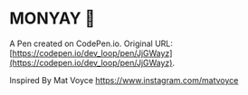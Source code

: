 # MONYAY  🙌 

A Pen created on CodePen.io. Original URL: [https://codepen.io/dev_loop/pen/JjGWayz](https://codepen.io/dev_loop/pen/JjGWayz).

Inspired By Mat Voyce
https://www.instagram.com/matvoyce
